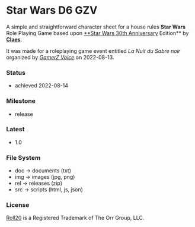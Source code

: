 # Star Wars D6 GZV

  A simple and straightforward character sheet for a house rules **Star Wars** Role Playing Game based upon [**Star Wars 30th Anniversary](https://wiki.roll20.net/Star_Wars_30th_Anniversary_Edition_sheet) Edition** by [**Claes**](https://app.roll20.net/users/151440/claes).

  It was made for a roleplaying game event entitled *La Nuit du Sabre noir* organized by [*GamerZ Voice*](https://gamerzvoice.fr/) on 2022-08-13.

  ### Status

  * achieved 2022-08-14

  ### Milestone

  * release

  ### Latest

  * 1.0

  ### File System

  * doc -> documents (txt)
  * img -> images (jpg, png)
  * rel -> releases (zip)
  * src -> scripts (html, js, json)

  ### License

  [Roll20](https://roll20.net/) is a Registered Trademark of The Orr Group, LLC.
